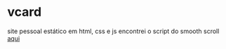 # vcard
site pessoal estático em html, css e js
encontrei o script do smooth scroll [aqui](https://paulund.co.uk/smooth-scroll-to-internal-links-with-jquery)
